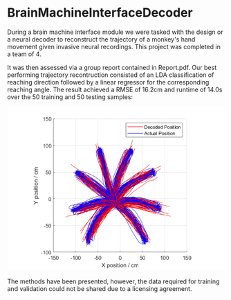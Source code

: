 # BrainMachineInterfaceDecoder
During a brain machine interface module we were tasked with the design or a neural decoder to reconstruct the trajectory of a monkey's hand movement given invasive neural recordings. This project was completed in a team of 4.

It was then assessed via a group report contained in Report.pdf. Our best performing trajectory recontruction consisted of an LDA classification of reaching direction followed by a linear regressor for the corresponding reaching angle. The result achieved a RMSE of 16.2cm and runtime of 14.0s over the 50 training and 50 testing samples:

![](LDA_LR/DecodedTraj_LR_LDA.png)

The methods have been presented, however, the data required for training and validation could not be shared due to a licensing agreement.
